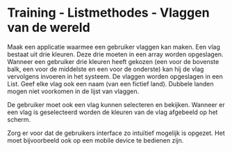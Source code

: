 # Training - Listmethodes - Vlaggen van de wereld

Maak een applicatie waarmee een gebruiker vlaggen kan maken. Een vlag bestaat uit drie kleuren. Deze drie moeten in een array worden opgeslagen. Wanneer een gebruiker drie kleuren heeft gekozen (een voor de bovenste balk, een voor de middelste en een voor de onderste) kan hij de vlag vervolgens invoeren in het systeem. De vlaggen worden opgeslagen in een List. Geef elke vlag ook een naam (van een fictief land). Dubbele landen mogen niet voorkomen in de lijst van vlaggen. 

De gebruiker moet ook een vlag kunnen selecteren en bekijken. Wanneer er een vlag is geselecteerd worden de kleuren van de vlag afgebeeld op het scherm. 

Zorg er voor dat de gebruikers interface zo intuïtief mogelijk is opgezet. Het moet bijvoorbeeld ook op een mobile device te bedienen zijn.